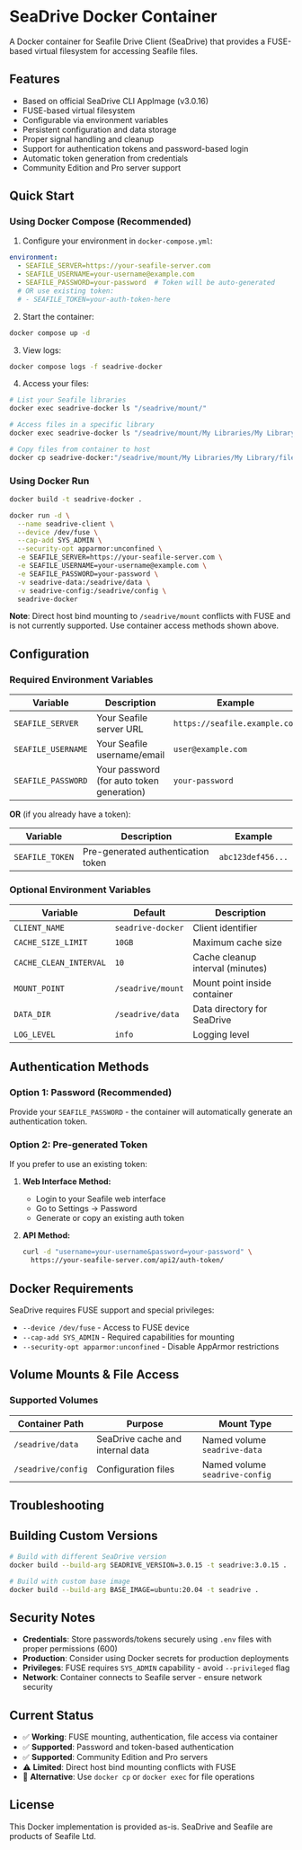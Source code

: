 # SeaDrive Docker Container

A Docker container for Seafile Drive Client (SeaDrive) that provides a FUSE-based virtual filesystem for accessing Seafile files.

## Features

- Based on official SeaDrive CLI AppImage (v3.0.16)
- FUSE-based virtual filesystem
- Configurable via environment variables
- Persistent configuration and data storage
- Proper signal handling and cleanup
- Support for authentication tokens and password-based login
- Automatic token generation from credentials
- Community Edition and Pro server support

## Quick Start

### Using Docker Compose (Recommended)

1. Configure your environment in `docker-compose.yml`:
```yaml
environment:
  - SEAFILE_SERVER=https://your-seafile-server.com
  - SEAFILE_USERNAME=your-username@example.com
  - SEAFILE_PASSWORD=your-password  # Token will be auto-generated
  # OR use existing token:
  # - SEAFILE_TOKEN=your-auth-token-here
```

2. Start the container:
```bash
docker compose up -d
```

3. View logs:
```bash
docker compose logs -f seadrive-docker
```

4. Access your files:
```bash
# List your Seafile libraries
docker exec seadrive-docker ls "/seadrive/mount/"

# Access files in a specific library
docker exec seadrive-docker ls "/seadrive/mount/My Libraries/My Library/"

# Copy files from container to host
docker cp seadrive-docker:"/seadrive/mount/My Libraries/My Library/file.txt" ./local-file.txt
```

### Using Docker Run

```bash
docker build -t seadrive-docker .

docker run -d \
  --name seadrive-client \
  --device /dev/fuse \
  --cap-add SYS_ADMIN \
  --security-opt apparmor:unconfined \
  -e SEAFILE_SERVER=https://your-seafile-server.com \
  -e SEAFILE_USERNAME=your-username@example.com \
  -e SEAFILE_PASSWORD=your-password \
  -v seadrive-data:/seadrive/data \
  -v seadrive-config:/seadrive/config \
  seadrive-docker
```

**Note**: Direct host bind mounting to `/seadrive/mount` conflicts with FUSE and is not currently supported. Use container access methods shown above.

## Configuration

### Required Environment Variables

| Variable | Description | Example |
|----------|-------------|---------|
| `SEAFILE_SERVER` | Your Seafile server URL | `https://seafile.example.com` |
| `SEAFILE_USERNAME` | Your Seafile username/email | `user@example.com` |
| `SEAFILE_PASSWORD` | Your password (for auto token generation) | `your-password` |

**OR** (if you already have a token):

| Variable | Description | Example |
|----------|-------------|---------|
| `SEAFILE_TOKEN` | Pre-generated authentication token | `abc123def456...` |

### Optional Environment Variables

| Variable | Default | Description |
|----------|---------|-------------|
| `CLIENT_NAME` | `seadrive-docker` | Client identifier |
| `CACHE_SIZE_LIMIT` | `10GB` | Maximum cache size |
| `CACHE_CLEAN_INTERVAL` | `10` | Cache cleanup interval (minutes) |
| `MOUNT_POINT` | `/seadrive/mount` | Mount point inside container |
| `DATA_DIR` | `/seadrive/data` | Data directory for SeaDrive |
| `LOG_LEVEL` | `info` | Logging level |

## Authentication Methods

### Option 1: Password (Recommended)
Provide your `SEAFILE_PASSWORD` - the container will automatically generate an authentication token.

### Option 2: Pre-generated Token
If you prefer to use an existing token:

1. **Web Interface Method:**
   - Login to your Seafile web interface
   - Go to Settings → Password
   - Generate or copy an existing auth token

2. **API Method:**
   ```bash
   curl -d "username=your-username&password=your-password" \
     https://your-seafile-server.com/api2/auth-token/
   ```

## Docker Requirements

SeaDrive requires FUSE support and special privileges:

- `--device /dev/fuse` - Access to FUSE device
- `--cap-add SYS_ADMIN` - Required capabilities for mounting
- `--security-opt apparmor:unconfined` - Disable AppArmor restrictions

## Volume Mounts & File Access

### Supported Volumes

| Container Path | Purpose | Mount Type |
|----------------|---------|------------|
| `/seadrive/data` | SeaDrive cache and internal data | Named volume `seadrive-data` |
| `/seadrive/config` | Configuration files | Named volume `seadrive-config` |


## Troubleshooting

## Building Custom Versions

```bash
# Build with different SeaDrive version
docker build --build-arg SEADRIVE_VERSION=3.0.15 -t seadrive:3.0.15 .

# Build with custom base image
docker build --build-arg BASE_IMAGE=ubuntu:20.04 -t seadrive .
```

## Security Notes

- **Credentials**: Store passwords/tokens securely using `.env` files with proper permissions (600)
- **Production**: Consider using Docker secrets for production deployments
- **Privileges**: FUSE requires `SYS_ADMIN` capability - avoid `--privileged` flag
- **Network**: Container connects to Seafile server - ensure network security

## Current Status

- ✅ **Working**: FUSE mounting, authentication, file access via container
- ✅ **Supported**: Password and token-based authentication
- ✅ **Supported**: Community Edition and Pro servers
- ⚠️ **Limited**: Direct host bind mounting conflicts with FUSE
- 🔄 **Alternative**: Use `docker cp` or `docker exec` for file operations

## License

This Docker implementation is provided as-is. SeaDrive and Seafile are products of Seafile Ltd.